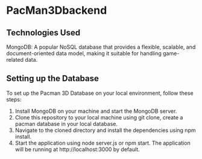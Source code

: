 # PacMan3Dbackend

## Technologies Used

MongoDB: A popular NoSQL database that provides a flexible, scalable, and document-oriented data model, making it suitable for handling game-related data.

## Setting up the Database

To set up the Pacman 3D Database on your local environment, follow these steps:

1. Install MongoDB on your machine and start the MongoDB server.
2. Clone this repository to your local machine using git clone, create a pacman database in your local database.
3. Navigate to the cloned directory and install the dependencies using npm install.
4. Start the application using node server.js or npm start. The application will be running at http://localhost:3000 by default.